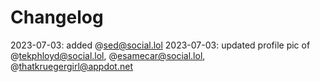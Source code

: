 # Changelog

2023-07-03: added @sed@social.lol
2023-07-03: updated profile pic of @tekphloyd@social.lol, @esamecar@social.lol, @thatkruegergirl@appdot.net